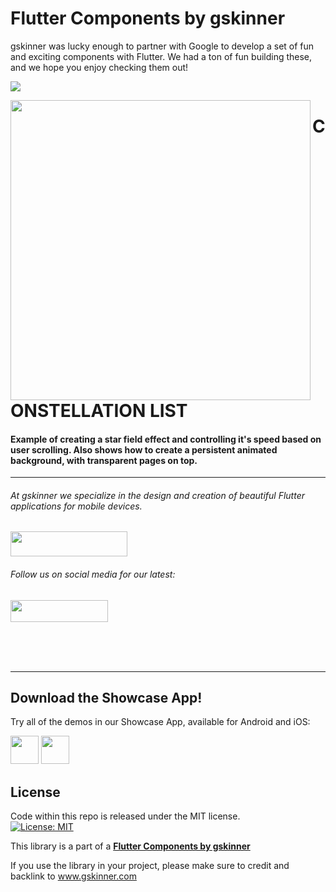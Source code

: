 # Flutter Components by gskinner
gskinner was lucky enough to partner with Google to develop a set of fun and exciting components with Flutter. We had a ton of fun building these, and we hope you enjoy checking them out!

<a href="https://www.gskinner.com/"><img src="https://gskinner.com/flutter_showcase/shared/git-header.png"></a>

<img align="left" src="https://gskinner.com/flutter_showcase/previews/constellations_list_edited2.gif" width="480" height="480" /></a>
<p><h1 align="left">CONSTELLATION LIST</h1></p>

<h4>Example of creating a star field effect and controlling it's speed based on user scrolling. Also shows how to create a persistent animated background, with transparent pages on top.</h4>


___



<p><h6>At gskinner we specialize in the design and creation of beautiful Flutter applications for mobile devices.</h6>
<a href="https://gskinner.com/ourcompany">
<img src="https://gskinner.com/flutter_showcase/shared/contact-btn.png" width="187" height="40"></a>
</p>
<p><h6>Follow us on social media for our latest:</h6>
<a href="https://twitter.com/gskinner_team" >
<img src="https://gskinner.com/flutter_showcase/shared/follow-btn.png" width="156" height="35"></a></p>
<br />
<br />
<br />

___


## Download the Showcase App!
Try all of the demos in our Showcase App, available for Android and iOS:

<a href="#" >
<img src="https://gskinner.com/flutter_showcase/shared/google-download.png" height="45"></a>

<a href="#">
<img src="https://gskinner.com/flutter_showcase/shared/ios-download.png" height="45"></a>


## License

Code within this  repo is released under the MIT license.<br />
[![License: MIT](https://img.shields.io/badge/License-MIT-yellow.svg)](https://opensource.org/licenses/MIT)

This library is a part of a <a href="https://github.com/gskinnerTeam/flutter_components"><b>Flutter Components by gskinner</b></a>

If you use the library in your project, please make sure to credit and backlink to www.gskinner.com



